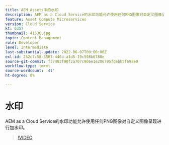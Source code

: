 ```yaml
---
title: AEM Assets中的水印
description: AEM as a Cloud Service的水印功能允许使用任何PNG图像对自定义图像呈现进行加水印。
feature: Asset Compute Microservices
version: Cloud Service
kt: 6357
thumbnail: 41536.jpg
topic: Content Management
role: Developer
level: Intermediate
last-substantial-update: 2022-06-07T00:00:00Z
exl-id: 252c7c58-3567-440a-a1d5-19c598b6788e
source-git-commit: f37483f90f2a707c906e1e206795fdebb5f698e9
workflow-type: tm+mt
source-wordcount: '41'
ht-degree: 0%

---
```


# 水印

AEM as a Cloud Service的水印功能允许使用任何PNG图像对自定义图像呈现进行加水印。

>[!VIDEO](https://video.tv.adobe.com/v/41536/?quality=12&learn=on)
